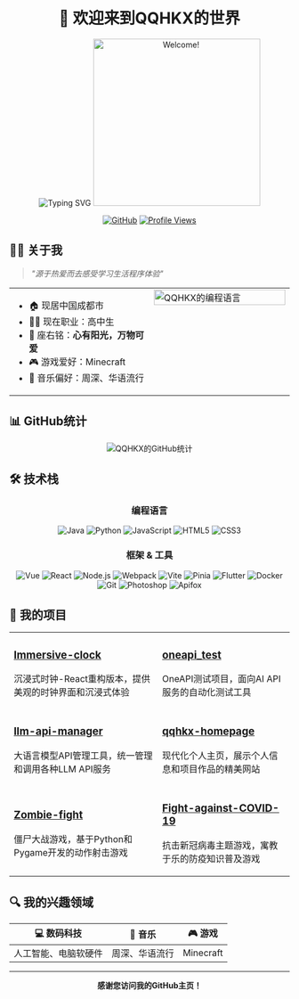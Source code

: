 <div align="center">

# 👋 欢迎来到QQHKX的世界

<img src="https://readme-typing-svg.herokuapp.com?font=Fira+Code&size=24&pause=1000&color=7A7ADB&center=true&vCenter=true&random=false&width=500&lines=🤖️+数码科技爱好者;🔍+分享与热心帮助;🏠+智能家居小能手;🔨+设计开发一条龙;心有阳光，万物可爱✨" alt="Typing SVG" />

<img src="https://i.imgur.com/dTYwdG1.gif" alt="Welcome!" width="300"/>

</div>

<div align="center">

[![GitHub](https://img.shields.io/badge/GitHub-QQHKX-181717?style=for-the-badge&logo=github&logoColor=white)](https://github.com/QQHKX)
[![Profile Views](https://komarev.com/ghpvc/?username=QQHKX&color=blueviolet&style=for-the-badge)](https://github.com/QQHKX)

</div>

## 🧙‍♂️ 关于我

> *"源于热爱而去感受学习生活程序体验"*

<table>
  <tr>
    <td valign="top" width="50%">
      <ul>
        <li>🏠 现居中国成都市</li>
        <li>👨‍🎓 现在职业：高中生</li>
        <li>📜 座右铭：<b>心有阳光，万物可爱</b></li>
        <li>🎮 游戏爱好：Minecraft</li>
        <li>🎵 音乐偏好：周深、华语流行</li>
      </ul>
    </td>
    <td valign="top" width="50%">
      <img src="https://github-readme-stats.vercel.app/api/top-langs/?username=QQHKX&layout=compact&theme=tokyonight&hide_border=true" alt="QQHKX的编程语言" width="100%">
    </td>
  </tr>
</table>

## 📊 GitHub统计

<div align="center">

![QQHKX的GitHub统计](https://github-readme-stats.vercel.app/api?username=QQHKX&show_icons=true&theme=tokyonight&hide_border=true&count_private=true)

</div>

## 🛠️ 技术栈

<div align="center">

### 编程语言

![Java](https://img.shields.io/badge/Java-ED8B00?style=for-the-badge&logo=openjdk&logoColor=white)
![Python](https://img.shields.io/badge/Python-3776AB?style=for-the-badge&logo=python&logoColor=white)
![JavaScript](https://img.shields.io/badge/JavaScript-F7DF1E?style=for-the-badge&logo=javascript&logoColor=black)
![HTML5](https://img.shields.io/badge/HTML5-E34F26?style=for-the-badge&logo=html5&logoColor=white)
![CSS3](https://img.shields.io/badge/CSS3-1572B6?style=for-the-badge&logo=css3&logoColor=white)

### 框架 & 工具

![Vue](https://img.shields.io/badge/Vue.js-35495E?style=for-the-badge&logo=vue.js&logoColor=4FC08D)
![React](https://img.shields.io/badge/React-20232A?style=for-the-badge&logo=react&logoColor=61DAFB)
![Node.js](https://img.shields.io/badge/Node.js-43853D?style=for-the-badge&logo=node.js&logoColor=white)
![Webpack](https://img.shields.io/badge/Webpack-8DD6F9?style=for-the-badge&logo=webpack&logoColor=black)
![Vite](https://img.shields.io/badge/Vite-646CFF?style=for-the-badge&logo=vite&logoColor=white)
![Pinia](https://img.shields.io/badge/Pinia-35495E?style=for-the-badge&logo=vue.js&logoColor=4FC08D)
![Flutter](https://img.shields.io/badge/Flutter-02569B?style=for-the-badge&logo=flutter&logoColor=white)
![Docker](https://img.shields.io/badge/Docker-2496ED?style=for-the-badge&logo=docker&logoColor=white)
![Git](https://img.shields.io/badge/Git-F05032?style=for-the-badge&logo=git&logoColor=white)
![Photoshop](https://img.shields.io/badge/Photoshop-31A8FF?style=for-the-badge&logo=adobe-photoshop&logoColor=white)
![Apifox](https://img.shields.io/badge/Apifox-2C2C2C?style=for-the-badge&logo=postman&logoColor=white)

</div>

## 🚀 我的项目

<table>
  <tr>
    <td>
      <h3><a href="https://github.com/QQHKX/Immersive-clock">Immersive-clock</a></h3>
      <p>沉浸式时钟-React重构版本，提供美观的时钟界面和沉浸式体验</p>
    </td>
    <td>
      <h3><a href="https://github.com/QQHKX/oneapi_test">oneapi_test</a></h3>
      <p>OneAPI测试项目，面向AI API服务的自动化测试工具</p>
    </td>
  </tr>
  <tr>
    <td>
      <h3><a href="https://github.com/QQHKX/llm-api-manager">llm-api-manager</a></h3>
      <p>大语言模型API管理工具，统一管理和调用各种LLM API服务</p>
    </td>
    <td>
      <h3><a href="https://github.com/QQHKX/qqhkx-homepage">qqhkx-homepage</a></h3>
      <p>现代化个人主页，展示个人信息和项目作品的精美网站</p>
    </td>
  </tr>
  <tr>
    <td>
      <h3><a href="https://github.com/QQHKX/Zombie-fight">Zombie-fight</a></h3>
      <p>僵尸大战游戏，基于Python和Pygame开发的动作射击游戏</p>
    </td>
    <td>
      <h3><a href="https://github.com/QQHKX/Fight-against-COVID-19">Fight-against-COVID-19</a></h3>
      <p>抗击新冠病毒主题游戏，寓教于乐的防疫知识普及游戏</p>
    </td>
  </tr>
</table>

## 🔍 我的兴趣领域

<div align="center">

| 💻 数码科技 | 🎵 音乐 | 🎮 游戏 |
|:---:|:---:|:---:|
| 人工智能、电脑软硬件 | 周深、华语流行 | Minecraft |

</div>

---

<div align="center">

**感谢您访问我的GitHub主页！**

</div>

